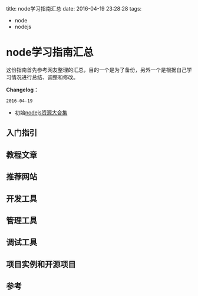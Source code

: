 title: node学习指南汇总
date: 2016-04-19 23:28:28
tags:
- node
- nodejs

# node学习指南汇总

这份指南首先参考网友整理的汇总，目的一个是为了备份，另外一个是根据自己学习情况进行总结、调整和修改。

**Changelog：**

`2016-04-19`

* 初始[nodejs资源大合集](http://www.cnblogs.com/dhygzh/p/5408033.html)

## 入门指引

## 教程文章

## 推荐网站

## 开发工具

## 管理工具

## 调试工具

## 项目实例和开源项目

## 参考

 